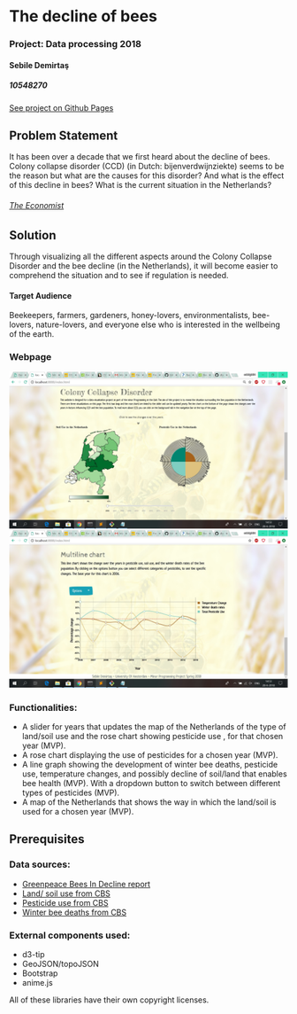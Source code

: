 # The decline of bees
### Project: Data processing 2018
#### Sebile Demirtaş
##### 10548270

[See project on Github Pages](https://sabbid.github.io/DataProject/index.html)

## Problem Statement

It has been over a decade that we first heard about the decline of bees. Colony collapse disorder (CCD) (in Dutch: bijenverdwijnziekte)
seems to be the reason but what are the causes for this disorder? And what is the effect of this decline in bees?
What is the current situation in the Netherlands?

###### [The Economist](https://www.economist.com/the-economist-explains/2015/09/06/the-decline-of-bees)


## Solution

Through visualizing all the different aspects around the Colony Collapse Disorder and the bee decline
(in the Netherlands), it will become easier to comprehend the situation and to see if regulation is needed.  

  #### Target Audience
  Beekeepers, farmers, gardeners, honey-lovers, environmentalists, bee-lovers, nature-lovers, and everyone else who is interested in       the wellbeing of the earth.

  ### Webpage
<img src="https://github.com/sabbiD/DataProject/blob/master/doc/done_1.jpg"/>
<img src="https://github.com/sabbiD/DataProject/blob/master/doc/done_2.jpg"/>


  ### Functionalities:

  - A slider for years that updates the map of the Netherlands of the type of land/soil use and the rose chart showing pesticide use 
    , for that chosen year (MVP). 
  - A rose chart displaying the use of pesticides for a chosen year (MVP). 
  - A line graph showing the development of winter bee deaths, pesticide use, temperature changes, and possibly decline of 
   soil/land that enables bee health (MVP). With a dropdown button to switch between different types of pesticides (MVP).
  - A map of the Netherlands that shows the way in which the land/soil is used for a chosen year (MVP).


## Prerequisites


  ### Data sources:
  
  - [Greenpeace Bees In Decline report](http://www.greenpeace.org/switzerland/Global/international/publications/agriculture/2013/BeesInDecline.pdf)
  - [Land/ soil use from CBS](http://statline.cbs.nl/Statweb/publication/?DM=SLNL&PA=80780NED&D1=0%2c2-7%2c13-18%2c24%2c50%2c90%2c116%2c156%2c159%2c226%2c321%2c327%2c332%2c364%2c383-384%2c388%2c400-403%2c406%2c409%2c418%2c427%2c444%2c459%2c504%2c512%2c519%2c526%2c538&D2=0&D3=0%2c5%2c10%2c15-16&HDR=G1%2cG2&STB=T&VW=T)
  - [Pesticide use from CBS](http://www.clo.nl/indicatoren/nl0015-afzet-gewasbeschermingsmiddelen-in-de-land--en-tuinbouw?i=11-61)
  - [Winter bee deaths from CBS](http://www.clo.nl/indicatoren/nl0572-oorzaken-bijensterfte)

  ### External components used:
  
  - d3-tip
  - GeoJSON/topoJSON
  - Bootstrap
  - anime.js
  
  All of these libraries have their own copyright licenses. 


  
  
